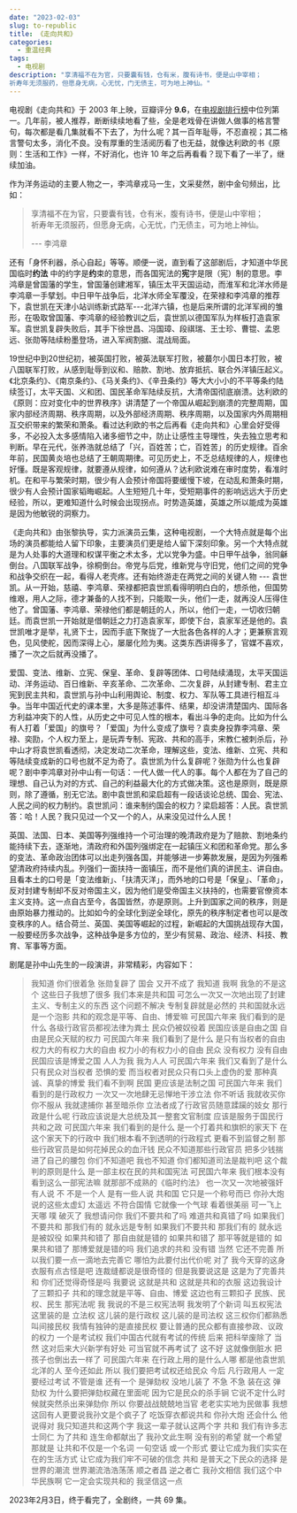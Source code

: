 ```yaml
---
date: "2023-02-03"
slug: to-republic
title: 《走向共和》
categories:
  - 重温经典
tags:
  - 电视剧
description: "享清福不在为官，只要囊有钱，仓有米，腹有诗书，便是山中宰相；  
祈寿年无须服药，但愿身无病，心无忧，门无债主，可为地上神仙。"
---
```


<!--主要提及李鸿章、袁世凯、孙中山-->

电视剧《走向共和》于 2003 年上映，豆瓣评分 **9.6**，在[电视剧排行榜](https://www.douban.com/doulist/585287/)中位列第一。几年前，被人推荐，断断续续地看了些，全是老戏骨在讲做人做事的格言警句，每次都是看几集就看不下去了，为什么呢？其一百年耻辱，不忍直视；其二格言警句太多，消化不良。没有厚重的生活阅历看了也无益，就像达利欧的书《原则：生活和工作》一样，不好消化，也许 10 年之后再看看？现下看了一半了，继续加油。

作为洋务运动的主要人物之一，李鸿章戎马一生，文采斐然，剧中金句频出，比如：

> 享清福不在为官，只要囊有钱，仓有米，腹有诗书，便是山中宰相；  
祈寿年无须服药，但愿身无病，心无忧，门无债主，可为地上神仙。  
>
> --- 李鸿章

还有「身怀利器，杀心自起」等等。顺便一说，直到看了这部剧后，才知道中华民国临时**约法** 中的约字是**约**束的意思，而各国宪法的**宪**字是限（宪）制的意思。李鸿章是曾国藩的学生，曾国藩创建湘军，镇压太平天国运动，而淮军和北洋水师是李鸿章一手擘划。中日甲午战争后，北洋水师全军覆没，在荣禄和李鸿章的推荐下，袁世凯在天津小站训练新式路军---北洋六镇，也是后来所谓的北洋军阀的雏形，在吸取曾国藩、李鸿章的经验教训之后，袁世凯以德国军队为样板打造袁家军。袁世凯复辟失败后，其手下徐世昌、冯国璋、段祺瑞、王士珍、曹锟、孟恩远、张勋等陆续粉墨登场，进入军阀割据、混战局面。

19世纪中到20世纪初，被英国打败，被英法联军打败，被蕞尔小国日本打败，被八国联军打败，从感到耻辱到议和、赔款、割地、放弃抵抗、联合外洋镇压起义。《北京条约》、《南京条约》、《马关条约》、《辛丑条约》等大大小小的不平等条约陆续签订，太平天国、义和团、国民革命军陆续反抗，大清帝国彻底崩溃。达利欧的《原则：应对变化中的世界秩序》讲清楚了一个帝国从崛起到崩溃的完整周期，国家内部经济周期、秩序周期，以及外部经济周期、秩序周期，以及国家内外周期相互交织带来的繁荣和萧条。看过达利欧的书之后再看《走向共和》心里会好受得多，不必投入太多感情陷入诸多细节之中，防止让感性主导理性，失去独立思考和判断。早在元代，张养浩就总结了「兴，百姓苦；亡，百姓苦」的历史规律。百余年前，民国黄炎培也总结了王朝周期律。可见历史上，不乏总结规律的人，规律也好懂。既是客观规律，就要遵从规律，如何遵从？达利欧说难在审时度势，看准时机。在和平与繁荣时期，很少有人会预计帝国将要缓慢下坡，在动乱和萧条时期，很少有人会预计国家韬晦崛起。人生短短几十年，受短期事件的影响远远大于历史经验，所以，更难知道什么时候会出现拐点。时势造英雄，英雄之所以能成为英雄是因为他敏锐的洞察力。

《走向共和》由张黎执导，实力派演员云集，这种电视剧，一个大特点就是每个出场的演员都能给人留下印象，主要演员们更是给人留下深刻印象。另一个大特点就是为人处事的大道理和权谋平衡之术太多，尤以党争为盛。中日甲午战争，翁同龢倒台。八国联军战争，徐桐倒台。帝党与后党，维新党与守旧党，他们之间的党争和战争交织在一起，看得人老壳疼。还有始终游走在两党之间的关键人物 --- 袁世凯。从一开始，慈禧、李鸿章、荣禄都把袁世凯看得明明白白的，想杀他，但国势维艰，用人之际，德才兼备的人找不到，只能取一头，他们一走，就再没人压得住他了。曾国藩、李鸿章、荣禄他们都是朝廷的人，所以，他们一走，一切收归朝廷。而袁世凯一开始就是借朝廷之力打造袁家军，即使下台，袁家军还是他的。袁世凯唯才是举，礼贤下士，因而手底下聚拢了一大批各色各样的人才；更兼察言观色，见风使舵，因而深得上心，屡屡化险为夷。这类东西讲得多了，官媒不喜欢，播了一次之后就再没播了。

爱国、变法、维新、立宪、保皇、革命、复辟等团体、口号陆续涌现，太平天国运动、洋务运动、百日维新、辛亥革命、二次革命、二次复辟，从封建专制、君主立宪到民主共和，袁世凯与孙中山利用舆论、制度、权力、军队等工具进行相互斗争。当年中国近代史的课本里，大多是陈述事件、结果，却没讲清楚国内、国际各方利益冲突下的人性，从历史之中可见人性的根本，看出斗争的走向。比如为什么有人打着「爱国」的旗号？「爱国」为什么变成了旗号？袁卖身投靠李鸿章、荣禄、奕劻，个人权力至上，是玩弄专制、宪政、共和的高手，宋教仁被刺杀后，孙中山才将袁世凯看透彻，决定发动二次革命，理解这些，变法、维新、立宪、共和等陆续变成新的口号也就不足为奇了。袁世凯为什么复辟呢？张勋为什么也复辟呢？剧中李鸿章对孙中山有一句话：一代人做一代人的事。每个人都在为了自己的理想、自己认为对的方式、自己的利益最大化的方式做决策。这也是原则，既是原则，除了遵循，别无它法。剧中袁世凯和梁启超有一段话谈论总统、国会、宪法、人民之间的权力制约。袁世凯问：谁来制约国会的权力？梁启超答：人民。袁世凯答：哈！人民？我只见过一个又一个的人，从来没见过什么人民！

英国、法国、日本、美国等列强维持一个可治理的晚清政府是为了赔款、割地条约能持续下去，逐渐地，清政府和外国列强绑定在一起镇压义和团和革命党。那么多的变法、革命政治团体可以出走列强各国，并能够进一步筹款发展，是因为列强希望清政府持续内乱。列强们一面扶持一面镇压，而不是他们真的讲民主、讲自由。且看本土的口号是「变法维新」、「扶清灭洋」，而外地的口号是「保皇」、「革命」，反对封建专制却不反对帝国主义，因为他们是受帝国主义扶持的，也需要官僚资本主义支持。这一点自古至今，各国皆然，亦是原则。上升到国家之间的秩序，则是由原始暴力推动的。比如如今的全球化到逆全球化，原先的秩序制定者也可以是改变秩序的人。结合荷兰、英国、美国等崛起的过程，新崛起的大国挑战现存大国，一般要经历多次战争，这种战争是多方位的，至少有贸易、政治、经济、科技、教育、军事等方面。

剧尾是孙中山先生的一段演讲，非常精彩，内容如下：

> 我知道 你们很着急 张勋复辟了 国会 又开不成了 我知道 我啊 我急的不是这个 这些日子我想了很多 我们本来是共和国 可怎么一次又一次地出现了封建主义、专制主义的东西 这个问题不解决 专制复辟就是必然的 共和国就永远是一个泡影 共和的观念是平等、自由、博爱嘛 可民国六年来 我们看到的是什么 各级行政官员都视法律为粪土 民众仍被奴役着 民国应该是自由之国 自由是民众天赋的权力 可民国六年来 我们看到了是什么 是只有当权者的自由 权力大的有权力大的自由 权力小的有权力小的自由 民众 没有权力 没有自由 民国应该是博爱之国 人人为我 我为人人 可民国六年来 我们又看到了是什么 只有民众对当权者 恐惧的爱 而当权者对民众只有口头上虚伪的爱 那种真诚、真挚的博爱 我们看不到啊 民国 更应该是法制之国 可民国六年来 我们看到的是行政权力 一次又一次地肆无忌惮地干涉立法 你不听话 我就收买你 你不服从 我就逮捕你 甚至暗杀你 立法者成了行政官员随意蹂躏的妓女 那行政是什么呢 行政应该说是大总统及其一整套文官制度 应该是服务于国民行共和之政 可民国六年来 我们看到的是什么 是一个打着共和旗帜的家天下 在这个家天下的行政中 我们根本看不到透明的行政程式 更看不到监督之制 那些行政官员是如何花掉民众的血汗钱 民众不知道那些行政官员 把多少钱揣进了自己的腰包 你们不知道吧 我也不知道 你们都知道司法是裁判吧 这个裁判的原则是什么 是一部主权在民的共和国宪法 可民国六年来 我们根本没有看到这么一部宪法嘛 就那部不成熟的《临时约法》 也一次又一次地被强奸 有人说 不 不是一个人 是有一些人说 共和国 它只是一个称号而已 你孙大炮说的这些太虚幻 太遥远 不符合国情 它就像一个气球 看着很美丽 可一飞上天哪 噗 破灭了 我想请问你 我们不要共和了吗 难道共和真错了吗 如果我们不要共和 那我们有的 就永远是专制 如果我们不要共和 那我们有的 就永远是被奴役 如果共和错了 那自由就是错的 如果共和错了 那平等就是错的 如果共和错了 那博爱就是错的吗 我们追求的共和 没有错 当然 它还不完善 所以我们要一点一滴地去完善它 哪怕为此要付出代价呢 对了 我今天穿的这身衣服有点古怪是吧 连裁缝都说是很奇怪的 但是我要说这是 这是为了完善共和 你们还觉得奇怪是吗 我要说 这就是共和 这就是共和的衣服 这边我设计了三颗扣子 共和的理念就是平等、自由、博爱 这边也有三颗扣子 民族、民权、民生 那宪法呢 我 我说的不是三权宪法啊 我发明了个新词 叫五权宪法 这里装的是 立法权 这儿装的是行政权 这儿装的是司法权 这三权你们都熟悉 叫间接民权 我情有独钟的是直接民权 要让普通的民众都有直接参政、议政的权力 一个是考试权 我们中国古代就有考试的传统 后来 把科举废除了 当然 这对后来大兴新学有好处 可当官就不再考试了 这不好 这就像倒脏水 把孩子也倒出去一样了 可民国六年来 在行政上用的是什么人哪 都是他袁世凯北洋的人 至今还如此 所以 我们要把考试权还给民众 今后 凡行政用人 一定要经过考试 不管是谁 还有一个 是弹劾权 没地儿装了 不急 不急 装在这 弹劾权 为什么要把弹劾权藏在里面呢 因为它是民众的杀手锏 它说不定什么时候就突然杀出来弹劾你 所以 你要战战兢兢地当官 老老实实地为民做事 我想这回有人更要说我孙文是个疯子了 吃饭穿衣都说共和 你孙大炮 还会什么 他说得对 我只知道共和这两个字 我这一辈子就认这两个字 共和 我们有许多志士同仁 为了共和 连生命都献出了 我孙文此生啊 没有别的希望 就一个希望 那就是 让共和不仅是一个名词 一句空话 或一个形式 要让它成为我们实实在在的生活方式 让它成为我们牢不可破的信念 共和 是普天之下民众的选择 是世界的潮流 世界潮流浩浩荡荡 顺之者昌 逆之者亡 我孙文相信 我们这个中华民族啊 它一定会实现共和的 我坚信这一点

2023年2月3日，终于看完了，全剧终，一共 69 集。
